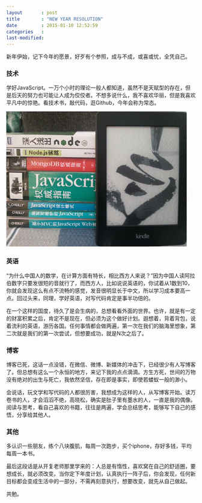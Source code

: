 ```yaml
---
layout       : post
title        : "NEW YEAR RESOLUTION"
date         : 2015-01-10 12:52:59
categories   : 
last-modified: 
---
```


新年伊始，记下今年的愿景，好歹有个参照，成与不成，或喜或忧，全凭自己。

### 技术

学好JavaScript。一万个小时的理论一般人都知道，虽然不是天赋型的存在，但是后天的努力也可能让人成为佼佼者。不想多说什么，我不喜欢华丽，但是我喜欢平凡中的惊艳。看技术书，敲代码，逛Github，今年会称为常态。

![book](/img/book.jpg)

### 英语

“为什么中国人的数学，在计算方面有特长，相比西方人来说？”因为中国人读阿拉伯数字只要发很短的音就行了，而西方人，比如说说英语的，你试着从1数到10，你就会发现这么有点不流畅的感觉，发音很明显长于中文，所以学习成本要高一点。回过头来，同理，学好英语，对写代码肯定是事半功倍的。

在一个这样的国度，待久了是会生病的，总想看看外面的世界。也许，就是有一定的财富积累之后，肯定不是现在，但必须为这个做好计划。遐想着，背着背包，说着流利的英语，游历各国。任何事情都会做两遍，第一次在我们的脑海里想象，第二次就是我们的第一次尝试，但想要成功，就是N次之后了。

### 博客

博客已死，这话一点没错，在微信、微博、新媒体的冲击下，已经很少有人写博客了。但总想有这么一个永恒的地方，来记下我的点点滴滴。方生方死，世间的万物没有绝对的出生与死亡，我依然坚信，存在即是事实，即使若蝼蚁一般的渺小。

会说话，玩文学和写代码的人都很厉害，我想成为这样的人，从写博客开始。读万卷书的人，才会滔滔不绝，高晓松，确实是肚子里有墨水的人，一直是我的偶像。阅读与思考，看自己喜欢的书籍，往往是两遍，学会总结思考，能够写下自己的感悟，分享给其他人。

### 其他

多认识一些朋友，练个八块腹肌，每周一次跑步，买个iphone，存好多钱，平均每周一本书。

最后这段话是从开复老师那里学来的：人总是有惰性，喜欢窝在自己的舒适圈，要想成长，就必须改变。当你定下年度计划，认真执行一阵子后，你会发现，任何新目标都会变成生活中的一部分，不需再刻意执行，想要改变，就先从自己做起。

共勉。